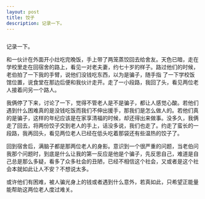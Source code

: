 ```yaml
---
layout: post
title: 饺子
description: 记录一下。
---
```


<center>
    <img class="img-responsive" title="together" src="{{ site.url }}/assets/together.jpg" alt="" />
</center>

记录一下。

和一伙计在外面开小灶吃完晚饭，手上带了两笼蒸饺回去给舍友。天色已暗，走在学校里走在回宿舍的路上，看见一对老夫妻，约七十岁的样子。路过他们的时候，老伯拍了一下我的手臂，说他们没钱吃东西，以为是骗子，随手指 了一下学校饭馆位置，说食堂在那边后便和我伙计走开。走了一小段路，我回了头，看见两位老人接着问另一个路人。

我俩停了下来，讨论了一下，觉得不管老人是不是骗子，都让人感觉心酸。若他们遇到什么困难真的是没钱吃饭而我们不伸出援手，那我们是怎么做人的。若他们真的是骗子，这样的年纪应该是在家享清福的时候，却还得出来做事。没多久，我俩走了回去，将两份饺子交到老人的手上，话没多说，我们也走了。约走了蛮长的一段路，我再回头，看见两位老人已经在低头吃着那袋还有些温热的饺子了。

回到宿舍后，满脑子都是那两位老人的身影。意识到一个很严重的问题，当老伯问我那个问题时，到底是什么让我的第一反应是他是个骗子，先反思自己，难道是自己总是那么多疑，看多了众多社会的丑陋，已经不相信这个社会，又或者是这个社会本就如此让人不安？不想说太多。

或许他们有困难，被人骗光身上的钱或者遇到什么意外，若真如此，只希望正能量能帮助这两位老人度过难关。
